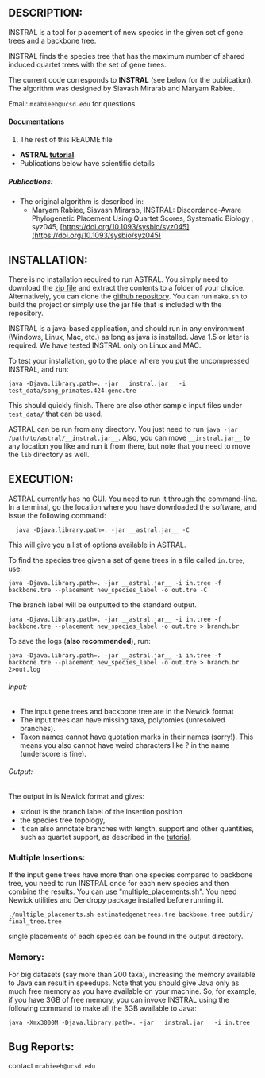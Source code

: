DESCRIPTION:
-----------
INSTRAL is a tool for placement of new species in the given set of gene trees and a backbone tree.


INSTRAL finds the species tree that has the maximum number of shared induced quartet trees with the set of gene trees.


The current code corresponds to **INSTRAL** (see below for the publication).
The algorithm was designed by Siavash Mirarab and Maryam Rabiee.

Email: `mrabieeh@ucsd.edu` for questions.



#### Documentations

1. The rest of this README file
- **ASTRAL [tutorial](astral-tutorial.md)**.
- Publications below have scientific details


##### Publications:

- The original algorithm is described in:
	- Maryam Rabiee, Siavash Mirarab, INSTRAL: Discordance-Aware Phylogenetic Placement Using Quartet Scores, Systematic Biology , syz045, [https://doi.org/10.1093/sysbio/syz045](https://doi.org/10.1093/sysbio/syz045)
	




INSTALLATION:
-----------
There is no installation required to run ASTRAL.
You simply need to download the [zip file](https://github.com/maryamrabiee/INSTRAL/archive/master.zip)
and extract the contents to a folder of your choice. Alternatively, you can clone the [github repository](https://github.com/maryamrabiee/INSTRAL). You can run `make.sh` to build the project or simply use the jar file that is included with the repository.

INSTRAL is a java-based application, and should run in any environment (Windows, Linux, Mac, etc.) as long as java is installed. Java 1.5 or later is required. We have tested INSTRAL only on Linux and MAC.

To test your installation, go to the place where you put the uncompressed INSTRAL, and run:

```
java -Djava.library.path=. -jar __instral.jar__ -i test_data/song_primates.424.gene.tre
```

This should quickly finish. There are also other sample input files under `test_data/` that can be used.

ASTRAL can be run from any directory. You just need to run `java -jar /path/to/astral/__instral.jar__`.
Also, you can move `__instral.jar__` to any location you like and run it from there, but note that you need
to move the `lib` directory as well.

EXECUTION:
-----------
ASTRAL currently has no GUI. You need to run it through the command-line. In a terminal, go the location where you have downloaded the software, and issue the following command:

```
  java -Djava.library.path=. -jar __astral.jar__ -C
```

This will give you a list of options available in ASTRAL.

To find the species tree given a set of gene trees in a file called `in.tree`, use:

```
java -Djava.library.path=. -jar __astral.jar__ -i in.tree -f backbone.tre --placement new_species_label -o out.tre -C
```

The branch label will be outputted to the standard output. 

```
java -Djava.library.path=. -jar __astral.jar__ -i in.tree -f backbone.tre --placement new_species_label -o out.tre > branch.br
```

To save the logs (**also recommended**), run:

```
java -Djava.library.path=. -jar __astral.jar__ -i in.tree -f backbone.tre --placement new_species_label -o out.tre > branch.br 2>out.log
```

###### Input: 
* The input gene trees and backbone tree are in the Newick format
* The input trees can have missing taxa, polytomies (unresolved branches).
*  Taxon names cannot have quotation marks in their names (sorry!). This means you also cannot have weird characters like ? in the name (underscore is fine).


###### Output: 
The output in is Newick format and gives: 

* stdout is the branch label of the insertion position
* the species tree topology, 
* It can also annotate branches with length, support and other quantities, such as quartet support, as described in the [tutorial](astral-tutorial.md).


### Multiple Insertions:
If the input gene trees have more than one species compared to backbone tree, you need to run INSTRAL once for each new species and then combine the results. You can use "multiple_placements.sh". You need Newick utilities and Dendropy package installed before running it.

```
./multiple_placements.sh estimatedgenetrees.tre backbone.tree outdir/ final_tree.tree 
```
single placements of each species can be found in the output directory.



### Memory:
For big datasets (say more than 200 taxa), increasing the memory available to Java can result in speedups. Note that you should give Java only as much free memory as you have available on your machine. So, for example, if you have 3GB of free memory, you can invoke INSTRAL using the following command to make all the 3GB available to Java:

```
java -Xmx3000M -Djava.library.path=. -jar __instral.jar__ -i in.tree
```


Bug Reports:
-----------
contact ``mrabieeh@ucsd.edu``
